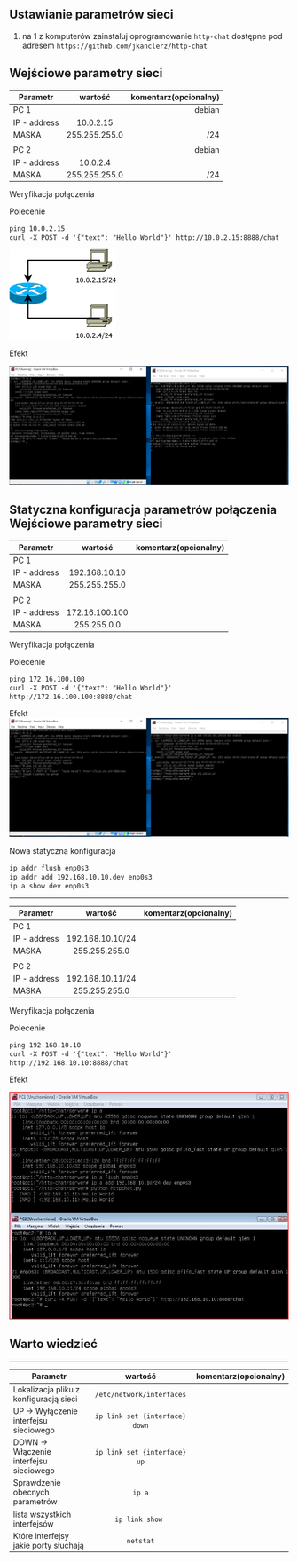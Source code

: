 Ustawianie parametrów sieci
---------------------------

1. na 1 z komputerów zainstaluj oprogramowanie ``http-chat`` dostępne pod adresem ``https://github.com/jkanclerz/http-chat``

Wejściowe parametry sieci
-------------------------
| Parametr | wartość | komentarz(opcionalny) |
| ------------- |:-------------:| -----:|
|   PC 1 |  | debian
| IP - address  | 10.0.2.15 | |
| MASKA  | 255.255.255.0 | /24 |
|   |  | |
| PC 2  | | debian |
| IP - address  | 10.0.2.4 | |
| MASKA  | 255.255.255.0 | /24 |


Weryfikacja połączenia

Polecenie
```
ping 10.0.2.15
curl -X POST -d '{"text": "Hello World"}' http://10.0.2.15:8888/chat
```
![alt schemat](./diagram-dia.png)

Efekt

![alt schemat](cw2.png)

Statyczna konfiguracja parametrów połączenia
Wejściowe parametry sieci
-------------------------
| Parametr | wartość | komentarz(opcionalny) |
| ------------- |:-------------:| -----:|
|   PC 1 |  
| IP - address  | 192.168.10.10 | |
| MASKA  | 255.255.255.0 | |
|   |  | |
| PC 2  |  | |
| IP - address  | 172.16.100.100 | |
| MASKA  | 255.255.0.0 | |


Weryfikacja połączenia

Polecenie
```
ping 172.16.100.100
curl -X POST -d '{"text": "Hello World"}' http://172.16.100.100:8888/chat
```

Efekt
![alt schemat](cw2.1.png)

Nowa statyczna konfiguracja 

```
ip addr flush enp0s3
ip addr add 192.168.10.10.dev enp0s3
ip a show dev enp0s3
```
-------------------------
| Parametr | wartość | komentarz(opcionalny) |
| ------------- |:-------------:| -----:|
|   PC 1 |  
| IP - address  | 192.168.10.10/24 | |
| MASKA  | 255.255.255.0 | |
|   |  | |
| PC 2  |  | |
| IP - address  | 192.168.10.11/24 | |
| MASKA  | 255.255.255.0 | |


Weryfikacja połączenia

Polecenie
```
ping 192.168.10.10
curl -X POST -d '{"text": "Hello World"}' http://192.168.10.10:8888/chat
```

Efekt

![alt schemat](3.jpg)

Warto wiedzieć
--------------

-------------------------
| Parametr | wartość | komentarz(opcionalny) |
| ------------- |:-------------:| -----:|
| Lokalizacja pliku z konfiguracją sieci| ``/etc/network/interfaces`` | |
| UP -> Wyłączenie interfejsu sieciowego| ``ip link set {interface} down`` ||
| DOWN -> Włączenie interfejsu sieciowego| ``ip link set {interface} up``||
| Sprawdzenie obecnych parametrów | ``ip a`` | |
| lista wszystkich interfejsów | ``ip link show ``| |
| Które interfejsy jakie porty słuchają | ``netstat`` | |
